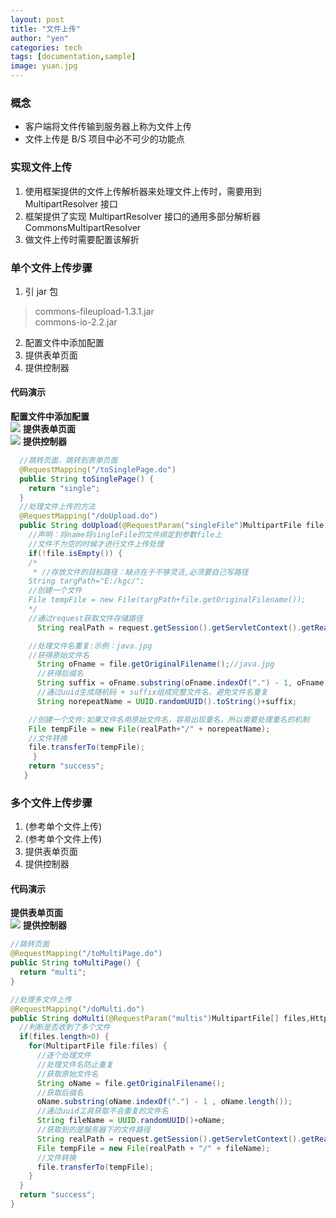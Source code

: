 ```yaml
---
layout: post
title: "文件上传"
author: "yen"
categories: tech
tags: [documentation,sample]
image: yuan.jpg
---
```

### 概念  
- 客户端将文件传输到服务器上称为文件上传
- 文件上传是 B/S 项目中必不可少的功能点

### 实现文件上传
1. 使用框架提供的文件上传解析器来处理文件上传时，需要用到 MultipartResolver 接口
2. 框架提供了实现 MultipartResolver 接口的通用多部分解析器 CommonsMuItipartResoIver
3. 做文件上传时需要配置该解折

### 单个文件上传步骤
1. 引 jar 包
> commons-fileupload-1.3.1.jar  
  commons-io-2.2.jar

2. 配置文件中添加配置
3. 提供表单页面  
4. 提供控制器

#### 代码演示
**配置文件中添加配置**    
![](http://p6ch8daxu.bkt.clouddn.com/18-4-22/76012179.jpg)
**提供表单页面**    
![](http://p6ch8daxu.bkt.clouddn.com/18-4-22/78794768.jpg)
**提供控制器**    
~~~java  
  //跳转页面，跳转到表单页面
  @RequestMapping("/toSinglePage.do")
  public String toSinglePage() {
    return "single";
  }
  //处理文件上传的方法
  @RequestMapping("/doUpload.do")
  public String doUpload(@RequestParam("singleFile")MultipartFile file,HttpServletRequest request) throws IllegalStateException, IOException {
    //声明：将name将singleFile的文件绑定到参数file上
    //文件不为空的时候才进行文件上传处理
    if(!file.isEmpty()) {
    /*
     * //存放文件的目标路径：缺点在于不够灵活,必须要自己写路径
    String targPath="E:/kgc/";
    //创建一个文件
    File tempFile = new File(targPath+file.getOriginalFilename());
    */
    //通过request获取文件存储路径
      String realPath = request.getSession().getServletContext().getRealPath("upload");

    //处理文件名重复:示例：java.jpg
    //获得原始文件名
      String oFname = file.getOriginalFilename();//java.jpg
      //获得后缀名
      String suffix = oFname.substring(oFname.indexOf(".") - 1, oFname.length());//.jpg
      //通过uuid生成随机码 + suffix组成完整文件名，避免文件名重复
      String norepeatName = UUID.randomUUID().toString()+suffix;

    //创建一个文件:如果文件名用原始文件名，容易出现重名，所以需要处理重名的机制
    File tempFile = new File(realPath+"/" + norepeatName);
    //文件转换
    file.transferTo(tempFile);
     }
    return "success";
   }  
~~~

### 多个文件上传步骤
1. (参考单个文件上传)
2. (参考单个文件上传)
3. 提供表单页面  
4. 提供控制器

#### 代码演示
**提供表单页面**  
![](http://p6ch8daxu.bkt.clouddn.com/18-4-22/58586327.jpg)
**提供控制器**    
~~~java
//跳转页面
@RequestMapping("/toMultiPage.do")
public String toMultiPage() {
  return "multi";
}

//处理多文件上传
@RequestMapping("/doMulti.do")
public String doMulti(@RequestParam("multis")MultipartFile[] files,HttpServletRequest request) throws IllegalStateException, IOException {
  //判断是否收到了多个文件
  if(files.length>0) {
    for(MultipartFile file:files) {
      //逐个处理文件
      //处理文件名防止重复
      //获取原始文件名
      String oName = file.getOriginalFilename();
      //获取后缀名
      oName.substring(oName.indexOf(".") - 1 , oName.length());
      //通过uuid工具获取不会重复的文件名
      String fileName = UUID.randomUUID()+oName;
      //获取到的是服务器下的文件路径
      String realPath = request.getSession().getServletContext().getRealPath("upload");
      File tempFile = new File(realPath + "/" + fileName);
      //文件转换
      file.transferTo(tempFile);
    }
  }
  return "success";
}  
~~~

